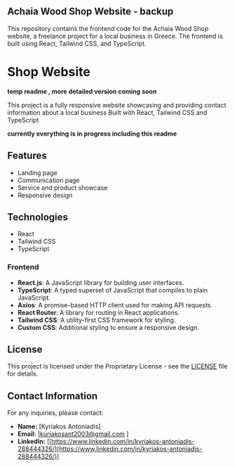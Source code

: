 ## Achaia Wood Shop Website - backup

This repository contains the frontend code for the Achaia Wood Shop website, a freelance project for a local business in Greece. The frontend is built using React, Tailwind CSS, and TypeScript.

# Shop Website 

[](https://github.com/kuriakosant/achaia-wood-shop-website-react#shop-website)

**temp readme , more detailed version coming soon**

This project is a fully responsive website showcasing and providing contact information about a local business Built with React, Tailwind CSS and TypeScript

**currently everything is in progress including this readme**

## Features

[](https://github.com/kuriakosant/achaia-wood-shop-website-react#features)

- Landing page
- Communication page
- Service and product showcase
- Responsive design

## Technologies

[](https://github.com/kuriakosant/achaia-wood-shop-website-react#technologies)

-   React
-   Tailwind CSS
-   TypeScript

### Frontend

[](https://github.com/kuriakosant/achaia-wood-shop-website-react#frontend)

-   **React.js**: A JavaScript library for building user interfaces.
-   **TypeScript**: A typed superset of JavaScript that compiles to plain JavaScript.
-   **Axios**: A promise-based HTTP client used for making API requests.
-   **React Router**: A library for routing in React applications.
-   **Tailwind CSS**: A utility-first CSS framework for styling.
-   **Custom CSS**: Additional styling to ensure a responsive design.


## License

[](https://github.com/kuriakosant/achaia-wood-shop-website-react#license)

This project is licensed under the Proprietary License - see the  [LICENSE](https://github.com/kuriakosant/achaia-wood-shop-website-react/blob/main/LICENSE)  file for details.

## Contact Information

[](https://github.com/kuriakosant/achaia-wood-shop-website-react#contact-information)

For any inquiries, please contact:

-   **Name:**  [Kyriakos Antoniadis]
-   **Email:**  [[kuriakosant2003@gmail.com](mailto:kuriakosant2003@gmail.com)  ]
-   **LinkedIn:**  [[https://www.linkedin.com/in/kyriakos-antoniadis-288444326/](https://www.linkedin.com/in/kyriakos-antoniadis-288444326/)]